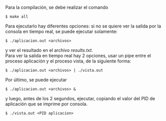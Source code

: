Para la compilación, se debe realizar el comando

``` {frame="single"}
$ make all
```

Para ejecutarlo hay diferentes opciones: si no se quiere ver la salida
por la consola en tiempo real, se puede ejecutar solamente:

``` {frame="single"}
$ ./aplicacion.out <archivos>
```

y ver el resultado en el archivo *results.txt*.\
Para ver la salida en tiempo real hay 2 opciones, usar un pipe entre el
proceso aplicación y el proceso vista, de la siguiente forma:

``` {frame="single"}
$ ./aplicacion.out <archivos> | ./vista.out
```

Por último, se puede ejecutar

``` {frame="single"}
$ ./aplicacion.out <archivos> &
```

y luego, antes de los 2 segundos, ejecutar, copiando el valor del PID de
aplicación que se imprime por consola.

``` {frame="single"}
$ ./vista.out <PID aplicacion>
```
